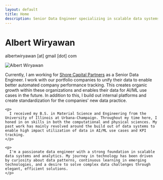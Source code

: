 ```yaml
---
layout: default
title: Home
description: Senior Data Engineer specializing in scalable data systems, streaming analytics, and cloud-native data warehousing solutions
---
```


<div class="profile-header">
  <h1>Albert Wiryawan</h1>
  <p class="contact-info">albertwiryawan [at] gmail [dot] com</p>
</div>

<div class="profile-content">
  <div class="profile-image-container">
    <img src="/avw-portfolio/assets/images/avw-headshot.jpg" alt="Albert Wiryawan" class="profile-image">
  </div>

  <div class="profile-bio">
    <p>
      Currently, I am working for <a href="https://www.shorecapitalpartners.com/" target="_blank">Shore Capital Partners</a> as a Senior Data Engineer. I work with our portfolio companies to unify their data to enable better automated company performance tracking. This creates organic growth within these organizations and enables their data for AI/ML use cases in the future. In addition to this, I build out internal platforms and create standardization for the companies' new data practice.
    </p>

    <p>
      I received my B.S. in Material Science and Engineering from the University of Illinois at Urbana-Champaign. Throughout my time here, I honed in on skills in both the computational and physical sciences. My past work has mainly revolved around the build out of data systems to enable high impact utilization of data in AI/ML use cases and KPI tracking.
    </p>

    <p>
      I'm a passionate data engineer with a strong foundation in scalable data systems and analytics. My journey in technology has been driven by curiosity about data patterns, continuous learning in emerging technologies, and a desire to solve complex data challenges through elegant, efficient solutions.
    </p>
  </div>
</div>

